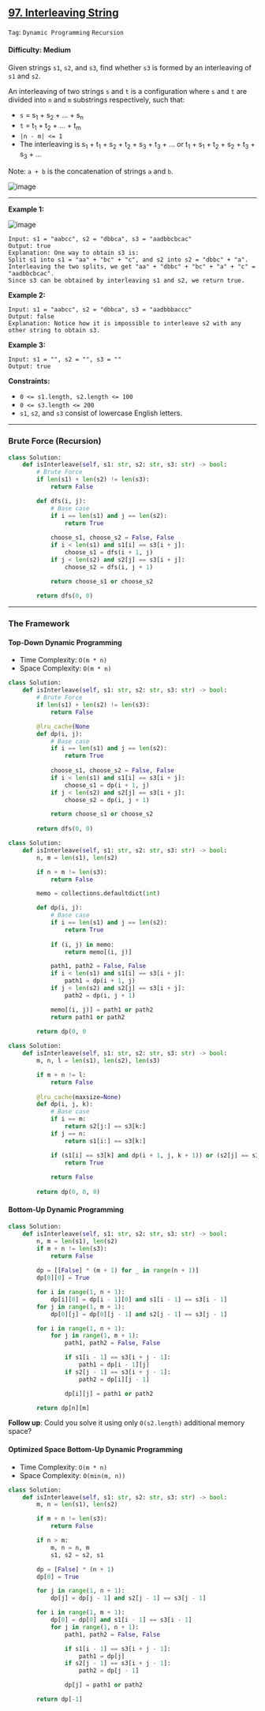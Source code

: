## [97. Interleaving String](https://leetcode.com/problems/interleaving-string/)

```Tag```: ```Dynamic Programming``` ```Recursion```

#### Difficulty: Medium

Given strings ```s1```, ```s2```, and ```s3```, find whether ```s3``` is formed by an interleaving of ```s1``` and ```s2```.

An interleaving of two strings ```s``` and ```t``` is a configuration where ```s``` and ```t``` are divided into ```n``` and ```m``` substrings respectively, such that:

- ```s``` = s<sub>1</sub> + s<sub>2</sub> + ... + s<sub>n</sub>
- ```t``` = t<sub>1</sub> + t<sub>2</sub> + ... + t<sub>m</sub>
- ```|n - m| <= 1```
- The interleaving is s<sub>1</sub> + t<sub>1</sub> + s<sub>2</sub> + t<sub>2</sub> + s<sub>3</sub> + t<sub>3</sub> + ... or t<sub>1</sub> + s<sub>1</sub> + t<sub>2</sub> + s<sub>2</sub> + t<sub>3</sub> + s<sub>3</sub> + ...

Note: ```a + b``` is the concatenation of strings ```a``` and ```b```.

![image](https://user-images.githubusercontent.com/35042430/222198491-62aae9c0-6fdb-43bf-ab8f-a90a9dbf6942.png)

---

__Example 1:__

![image](https://assets.leetcode.com/uploads/2020/09/02/interleave.jpg)
```
Input: s1 = "aabcc", s2 = "dbbca", s3 = "aadbbcbcac"
Output: true
Explanation: One way to obtain s3 is:
Split s1 into s1 = "aa" + "bc" + "c", and s2 into s2 = "dbbc" + "a".
Interleaving the two splits, we get "aa" + "dbbc" + "bc" + "a" + "c" = "aadbbcbcac".
Since s3 can be obtained by interleaving s1 and s2, we return true.
```

__Example 2:__
```
Input: s1 = "aabcc", s2 = "dbbca", s3 = "aadbbbaccc"
Output: false
Explanation: Notice how it is impossible to interleave s2 with any other string to obtain s3.
```

__Example 3:__
```
Input: s1 = "", s2 = "", s3 = ""
Output: true
```

__Constraints:__

- ```0 <= s1.length, s2.length <= 100```
- ```0 <= s3.length <= 200```
- ```s1```, ```s2```, and ```s3``` consist of lowercase English letters.
 
---

### Brute Force (Recursion)

```Python
class Solution:
    def isInterleave(self, s1: str, s2: str, s3: str) -> bool:
        # Brute Force
        if len(s1) + len(s2) != len(s3):
            return False

        def dfs(i, j):
            # Base case
            if i == len(s1) and j == len(s2):
                return True
            
            choose_s1, choose_s2 = False, False
            if i < len(s1) and s1[i] == s3[i + j]:
                choose_s1 = dfs(i + 1, j)
            if j < len(s2) and s2[j] == s3[i + j]:
                choose_s2 = dfs(i, j + 1)

            return choose_s1 or choose_s2
        
        return dfs(0, 0)
```

---

### The Framework

#### Top-Down Dynamic Programming

- Time Complexity: ```O(m * n)```
- Space Complexity: ```O(m * n)```

```Python
class Solution:
    def isInterleave(self, s1: str, s2: str, s3: str) -> bool:
        # Brute Force
        if len(s1) + len(s2) != len(s3):
            return False

        @lru_cache(None
        def dp(i, j):
            # Base case
            if i == len(s1) and j == len(s2):
                return True
            
            choose_s1, choose_s2 = False, False
            if i < len(s1) and s1[i] == s3[i + j]:
                choose_s1 = dp(i + 1, j)
            if j < len(s2) and s2[j] == s3[i + j]:
                choose_s2 = dp(i, j + 1)

            return choose_s1 or choose_s2
        
        return dfs(0, 0)
```

```Python
class Solution:
    def isInterleave(self, s1: str, s2: str, s3: str) -> bool:
        n, m = len(s1), len(s2)

        if n + m != len(s3):
            return False

        memo = collections.defaultdict(int)

        def dp(i, j):
            # Base case
            if i == len(s1) and j == len(s2):
                return True
            
            if (i, j) in memo:
                return memo[(i, j)]

            path1, path2 = False, False
            if i < len(s1) and s1[i] == s3[i + j]:
                path1 = dp(i + 1, j)
            if j < len(s2) and s2[j] == s3[i + j]:
                path2 = dp(i, j + 1)

            memo[(i, j)] = path1 or path2
            return path1 or path2
        
        return dp(0, 0
```

```Python
class Solution:
    def isInterleave(self, s1: str, s2: str, s3: str) -> bool:
        m, n, l = len(s1), len(s2), len(s3)

        if m + n != l:
            return False
        
        @lru_cache(maxsize=None)
        def dp(i, j, k):
            # Base case
            if i == m:
                return s2[j:] == s3[k:]
            if j == n:
                return s1[i:] == s3[k:]

            if (s1[i] == s3[k] and dp(i + 1, j, k + 1)) or (s2[j] == s3[k] and dp(i, j + 1, k + 1)):
                return True
            
            return False
        
        return dp(0, 0, 0)
```

#### Bottom-Up Dynamic Programming

```Python
class Solution:
    def isInterleave(self, s1: str, s2: str, s3: str) -> bool:
        n, m = len(s1), len(s2)
        if m + n != len(s3):
            return False
        
        dp = [[False] * (m + 1) for _ in range(n + 1)]
        dp[0][0] = True

        for i in range(1, n + 1):
            dp[i][0] = dp[i - 1][0] and s1[i - 1] == s3[i - 1]
        for j in range(1, m + 1):
            dp[0][j] = dp[0][j - 1] and s2[j - 1] == s3[j - 1]

        for i in range(1, n + 1):
            for j in range(1, m + 1):
                path1, path2 = False, False

                if s1[i - 1] == s3[i + j - 1]:
                    path1 = dp[i - 1][j]
                if s2[j - 1] == s3[i + j - 1]:
                    path2 = dp[i][j - 1]

                dp[i][j] = path1 or path2

        return dp[n][m]
```

__Follow up__: Could you solve it using only ```O(s2.length)``` additional memory space?

#### Optimized Space Bottom-Up Dynamic Programming

- Time Complexity: ```O(m * n)```
- Space Complexity: ```O(min(m, n))```

```Python
class Solution:
    def isInterleave(self, s1: str, s2: str, s3: str) -> bool:
        m, n = len(s1), len(s2)

        if m + n != len(s3):
            return False

        if n > m:
            m, n = n, m
            s1, s2 = s2, s1

        dp = [False] * (n + 1)
        dp[0] = True

        for j in range(1, n + 1):
            dp[j] = dp[j - 1] and s2[j - 1] == s3[j - 1]

        for i in range(1, m + 1):
            dp[0] = dp[0] and s1[i - 1] == s3[i - 1]
            for j in range(1, n + 1):
                path1, path2 = False, False

                if s1[i - 1] == s3[i + j - 1]:
                    path1 = dp[j]
                if s2[j - 1] == s3[i + j - 1]:
                    path2 = dp[j - 1]

                dp[j] = path1 or path2

        return dp[-1]
```
